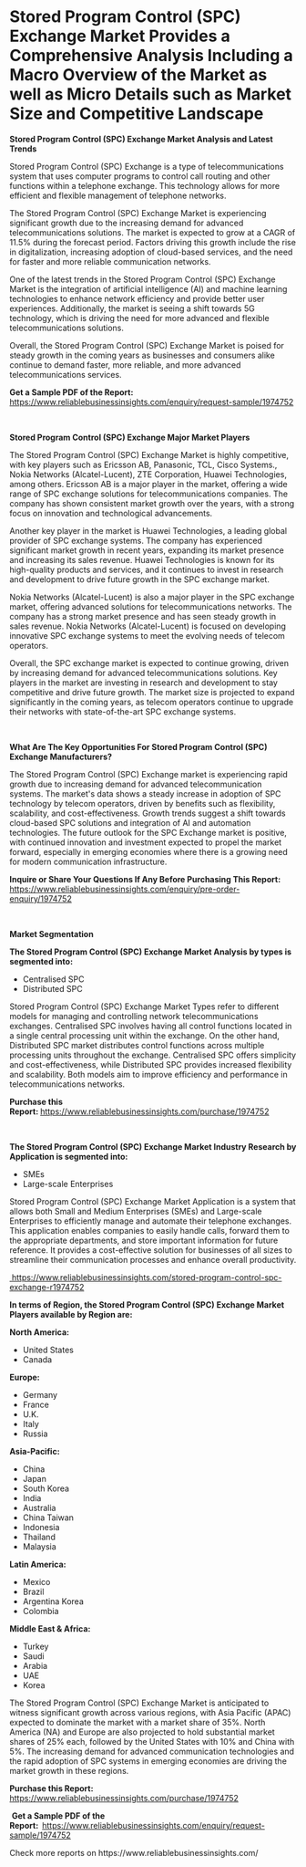 <p><h1>Stored Program Control (SPC) Exchange Market Provides a Comprehensive Analysis Including a Macro Overview of the Market as well as Micro Details such as Market Size and Competitive Landscape</h1></p><p><strong>Stored Program Control (SPC) Exchange Market Analysis and Latest Trends</strong></p>
<p><p>Stored Program Control (SPC) Exchange is a type of telecommunications system that uses computer programs to control call routing and other functions within a telephone exchange. This technology allows for more efficient and flexible management of telephone networks.</p><p>The Stored Program Control (SPC) Exchange Market is experiencing significant growth due to the increasing demand for advanced telecommunications solutions. The market is expected to grow at a CAGR of 11.5% during the forecast period. Factors driving this growth include the rise in digitalization, increasing adoption of cloud-based services, and the need for faster and more reliable communication networks.</p><p>One of the latest trends in the Stored Program Control (SPC) Exchange Market is the integration of artificial intelligence (AI) and machine learning technologies to enhance network efficiency and provide better user experiences. Additionally, the market is seeing a shift towards 5G technology, which is driving the need for more advanced and flexible telecommunications solutions.</p><p>Overall, the Stored Program Control (SPC) Exchange Market is poised for steady growth in the coming years as businesses and consumers alike continue to demand faster, more reliable, and more advanced telecommunications services.</p></p>
<p><strong>Get a Sample PDF of the Report:&nbsp;</strong> <a href="https://www.reliablebusinessinsights.com/enquiry/request-sample/1974752">https://www.reliablebusinessinsights.com/enquiry/request-sample/1974752</a></p>
<p>&nbsp;</p>
<p><strong>Stored Program Control (SPC) Exchange Major Market Players</strong></p>
<p><p>The Stored Program Control (SPC) Exchange Market is highly competitive, with key players such as Ericsson AB, Panasonic, TCL, Cisco Systems., Nokia Networks (Alcatel-Lucent), ZTE Corporation, Huawei Technologies, among others. Ericsson AB is a major player in the market, offering a wide range of SPC exchange solutions for telecommunications companies. The company has shown consistent market growth over the years, with a strong focus on innovation and technological advancements.</p><p>Another key player in the market is Huawei Technologies, a leading global provider of SPC exchange systems. The company has experienced significant market growth in recent years, expanding its market presence and increasing its sales revenue. Huawei Technologies is known for its high-quality products and services, and it continues to invest in research and development to drive future growth in the SPC exchange market.</p><p>Nokia Networks (Alcatel-Lucent) is also a major player in the SPC exchange market, offering advanced solutions for telecommunications networks. The company has a strong market presence and has seen steady growth in sales revenue. Nokia Networks (Alcatel-Lucent) is focused on developing innovative SPC exchange systems to meet the evolving needs of telecom operators.</p><p>Overall, the SPC exchange market is expected to continue growing, driven by increasing demand for advanced telecommunications solutions. Key players in the market are investing in research and development to stay competitive and drive future growth. The market size is projected to expand significantly in the coming years, as telecom operators continue to upgrade their networks with state-of-the-art SPC exchange systems.</p></p>
<p>&nbsp;</p>
<p><strong>What Are The Key Opportunities For Stored Program Control (SPC) Exchange Manufacturers?</strong></p>
<p><p>The Stored Program Control (SPC) Exchange market is experiencing rapid growth due to increasing demand for advanced telecommunication systems. The market's data shows a steady increase in adoption of SPC technology by telecom operators, driven by benefits such as flexibility, scalability, and cost-effectiveness. Growth trends suggest a shift towards cloud-based SPC solutions and integration of AI and automation technologies. The future outlook for the SPC Exchange market is positive, with continued innovation and investment expected to propel the market forward, especially in emerging economies where there is a growing need for modern communication infrastructure.</p></p>
<p><strong>Inquire or Share Your Questions If Any Before Purchasing This Report:</strong> <a href="https://www.reliablebusinessinsights.com/enquiry/pre-order-enquiry/1974752">https://www.reliablebusinessinsights.com/enquiry/pre-order-enquiry/1974752</a></p>
<p>&nbsp;</p>
<p><strong>Market Segmentation</strong></p>
<p><strong>The Stored Program Control (SPC) Exchange Market Analysis by types is segmented into:</strong></p>
<p><ul><li>Centralised SPC</li><li>Distributed SPC</li></ul></p>
<p><p>Stored Program Control (SPC) Exchange Market Types refer to different models for managing and controlling network telecommunications exchanges. Centralised SPC involves having all control functions located in a single central processing unit within the exchange. On the other hand, Distributed SPC market distributes control functions across multiple processing units throughout the exchange. Centralised SPC offers simplicity and cost-effectiveness, while Distributed SPC provides increased flexibility and scalability. Both models aim to improve efficiency and performance in telecommunications networks.</p></p>
<p><strong>Purchase this Report:&nbsp;</strong><a href="https://www.reliablebusinessinsights.com/purchase/1974752">https://www.reliablebusinessinsights.com/purchase/1974752</a></p>
<p>&nbsp;</p>
<p><strong>The Stored Program Control (SPC) Exchange Market Industry Research by Application is segmented into:</strong></p>
<p><ul><li>SMEs</li><li>Large-scale Enterprises</li></ul></p>
<p><p>Stored Program Control (SPC) Exchange Market Application is a system that allows both Small and Medium Enterprises (SMEs) and Large-scale Enterprises to efficiently manage and automate their telephone exchanges. This application enables companies to easily handle calls, forward them to the appropriate departments, and store important information for future reference. It provides a cost-effective solution for businesses of all sizes to streamline their communication processes and enhance overall productivity.</p></p>
<p><a href="https://www.reliablebusinessinsights.com/stored-program-control-spc-exchange-r1974752">&nbsp;https://www.reliablebusinessinsights.com/stored-program-control-spc-exchange-r1974752</a></p>
<p><strong>In terms of Region, the Stored Program Control (SPC) Exchange Market Players available by Region are:</strong></p>
<p>
    <p> <strong> North America: </strong>
        <ul>
            <li>United States</li>
            <li>Canada</li>
        </ul>
        </p> 
    <p> <strong> Europe: </strong>
        <ul>
            <li>Germany</li>
            <li>France</li>
            <li>U.K.</li>
            <li>Italy</li>
            <li>Russia</li>
        </ul>
        </p> 
    <p> <strong> Asia-Pacific: </strong>
        <ul>
            <li>China</li>
            <li>Japan</li>
            <li>South Korea</li>
            <li>India</li>
            <li>Australia</li>
            <li>China Taiwan</li>
            <li>Indonesia</li>
            <li>Thailand</li>
            <li>Malaysia</li>
        </ul>
        </p> 
    <p> <strong> Latin America: </strong>
        <ul>
            <li>Mexico</li>
            <li>Brazil</li>
            <li>Argentina Korea</li>
            <li>Colombia</li>
        </ul>
        </p> 
    <p> <strong> Middle East & Africa: </strong>
        <ul>
            <li>Turkey</li>
            <li>Saudi</li>
            <li>Arabia</li>
            <li>UAE</li>
            <li>Korea</li>
        </ul>
    </p>
    </p>
<p><p>The Stored Program Control (SPC) Exchange Market is anticipated to witness significant growth across various regions, with Asia Pacific (APAC) expected to dominate the market with a market share of 35%. North America (NA) and Europe are also projected to hold substantial market shares of 25% each, followed by the United States with 10% and China with 5%. The increasing demand for advanced communication technologies and the rapid adoption of SPC systems in emerging economies are driving the market growth in these regions.</p></p>
<p><strong>Purchase this Report: </strong><a href="https://www.reliablebusinessinsights.com/purchase/1974752">https://www.reliablebusinessinsights.com/purchase/1974752</a></p>
<p>&nbsp;<strong>Get a Sample PDF of the Report:&nbsp;&nbsp;</strong><a href="https://www.reliablebusinessinsights.com/enquiry/request-sample/1974752">https://www.reliablebusinessinsights.com/enquiry/request-sample/1974752</a></p>
<p><strong></strong></p>
<p>Check more reports on https://www.reliablebusinessinsights.com/</p>